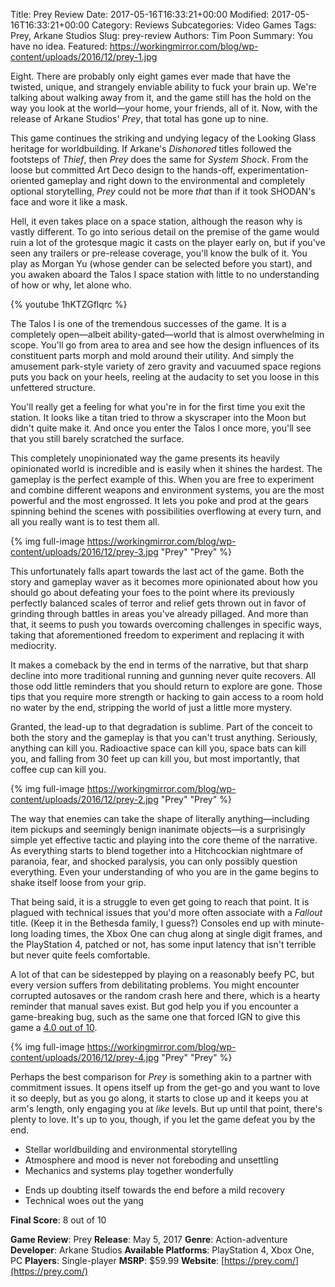Title: Prey Review
Date: 2017-05-16T16:33:21+00:00
Modified: 2017-05-16T16:33:21+00:00
Category: Reviews
Subcategories: Video Games
Tags: Prey, Arkane Studios
Slug: prey-review
Authors: Tim Poon
Summary: You have no idea.
Featured: https://workingmirror.com/blog/wp-content/uploads/2016/12/prey-1.jpg

Eight. There are probably only eight games ever made that have the twisted, unique, and strangely enviable ability to fuck your brain up. We're talking about walking away from it, and the game still has the hold on the way you look at the world—your home, your friends, all of it. Now, with the release of Arkane Studios' *Prey*, that total has gone up to nine.

This game continues the striking and undying legacy of the Looking Glass heritage for worldbuilding. If Arkane's *Dishonored* titles followed the footsteps of *Thief*, then *Prey* does the same for *System Shock*. From the loose but committed Art Deco design to the hands-off, experimentation-oriented gameplay and right down to the environmental and completely optional storytelling, *Prey* could not be more *that* than if it took SHODAN's face and wore it like a mask.

Hell, it even takes place on a space station, although the reason why is vastly different. To go into serious detail on the premise of the game would ruin a lot of the grotesque magic it casts on the player early on, but if you've seen any trailers or pre-release coverage, you'll know the bulk of it. You play as Morgan Yu (whose gender can be selected before you start), and you awaken aboard the Talos I space station with little to no understanding of how or why, let alone who.

{% youtube 1hKTZGflqrc %}

The Talos I is one of the tremendous successes of the game. It is a completely open—albeit ability-gated—world that is almost overwhelming in scope. You'll go from area to area and see how the design influences of its constituent parts morph and mold around their utility. And simply the amusement park-style variety of zero gravity and vacuumed space regions puts you back on your heels, reeling at the audacity to set you loose in this unfettered structure.

You'll really get a feeling for what you're in for the first time you exit the station. It looks like a titan tried to throw a skyscraper into the Moon but didn't quite make it. And once you enter the Talos I once more, you'll see that you still barely scratched the surface.

This completely unopinionated way the game presents its heavily opinionated world is incredible and is easily when it shines the hardest. The gameplay is the perfect example of this. When you are free to experiment and combine different weapons and environment systems, you are the most powerful and the most engrossed. It lets you poke and prod at the gears spinning behind the scenes with possibilities overflowing at every turn, and all you really want is to test them all.

{% img full-image https://workingmirror.com/blog/wp-content/uploads/2016/12/prey-3.jpg "Prey" "Prey" %}

This unfortunately falls apart towards the last act of the game. Both the story and gameplay waver as it becomes more opinionated about how you should go about defeating your foes to the point where its previously perfectly balanced scales of terror and relief gets thrown out in favor of grinding through battles in areas you've already pillaged. And more than that, it seems to push you towards overcoming challenges in specific ways, taking that aforementioned freedom to experiment and replacing it with mediocrity.

It makes a comeback by the end in terms of the narrative, but that sharp decline into more traditional running and gunning never quite recovers. All those odd little reminders that you should return to explore are gone. Those tips that you require more strength or hacking to gain access to a room hold no water by the end, stripping the world of just a little more mystery.

Granted, the lead-up to that degradation is sublime. Part of the conceit to both the story and the gameplay is that you can't trust anything. Seriously, anything can kill you. Radioactive space can kill you, space bats can kill you, and falling from 30 feet up can kill you, but most importantly, that coffee cup can kill you.

{% img full-image https://workingmirror.com/blog/wp-content/uploads/2016/12/prey-2.jpg "Prey" "Prey" %}

The way that enemies can take the shape of literally anything—including item pickups and seemingly benign inanimate objects—is a surprisingly simple yet effective tactic and playing into the core theme of the narrative. As everything starts to blend together into a Hitchcockian nightmare of paranoia, fear, and shocked paralysis, you can only possibly question everything. Even your understanding of who you are in the game begins to shake itself loose from your grip.

That being said, it is a struggle to even get going to reach that point. It is plagued with technical issues that you'd more often associate with a *Fallout* title. (Keep it in the Bethesda family, I guess?) Consoles end up with minute-long loading times, the Xbox One can chug along at single digit frames, and the PlayStation 4, patched or not, has some input latency that isn't terrible but never quite feels comfortable.

A lot of that can be sidestepped by playing on a reasonably beefy PC, but every version suffers from debilitating problems. You might encounter corrupted autosaves or the random crash here and there, which is a hearty reminder that manual saves exist. But god help you if you encounter a game-breaking bug, such as the same one that forced IGN to give this game a [4.0 out of 10](http://www.ign.com/articles/2017/05/13/prey-review-2).

{% img full-image https://workingmirror.com/blog/wp-content/uploads/2016/12/prey-4.jpg "Prey" "Prey" %}

Perhaps the best comparison for *Prey* is something akin to a partner with commitment issues. It opens itself up from the get-go and you want to love it so deeply, but as you go along, it starts to close up and it keeps you at arm's length, only engaging you at *like* levels. But up until that point, there's plenty to love. It's up to you, though, if you let the game defeat you by the end.

+ Stellar worldbuilding and environmental storytelling
+ Atmosphere and mood is never not foreboding and unsettling
+ Mechanics and systems play together wonderfully
- Ends up doubting itself towards the end before a mild recovery
- Technical woes out the yang

**Final Score**: 8 out of 10

**Game Review**: Prey
**Release**: May 5, 2017
**Genre**: Action-adventure
**Developer**: Arkane Studios
**Available Platforms**: PlayStation 4, Xbox One, PC
**Players**: Single-player
**MSRP**: $59.99
**Website**: [https://prey.com/](https://prey.com/)
